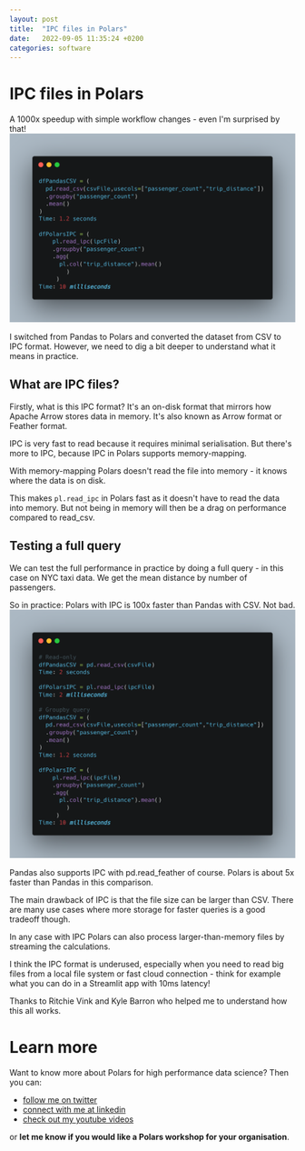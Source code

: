 ```yaml
---
layout: post
title:  "IPC files in Polars"
date:   2022-09-05 11:35:24 +0200
categories: software
---
```

# IPC files in Polars

A 1000x speedup with simple workflow changes - even I'm surprised by that!
![Read-only query](/img/ipc_query.png)

I switched from Pandas to Polars and converted the dataset from CSV to IPC format. However, we need to dig a bit deeper to understand what it means in practice.

## What are IPC files?
Firstly, what is this IPC format? It's an on-disk format that mirrors how Apache Arrow stores data in memory. It's also known as Arrow format or Feather format.

IPC is very fast to read because it requires minimal serialisation. But there's more to IPC, because IPC in Polars supports memory-mapping.

With memory-mapping Polars doesn't read the file into memory - it knows where the data is on disk.

This makes `pl.read_ipc` in Polars fast as it doesn't have to read the data into memory. But not being in memory will then be a drag on performance compared to read_csv.

## Testing a full query
We can test the full performance in practice by doing a full query - in this case on NYC taxi data. We get the mean distance by number of passengers.

So in practice: Polars with IPC is 100x faster than Pandas with CSV. Not bad.
![Full Query](/img/ipc_query_full.png)

Pandas also supports IPC with pd.read_feather of course. Polars is about 5x faster than Pandas in this comparison.

The main drawback of IPC is that the file size can be larger than CSV. There are many use cases where more storage for faster queries is a good tradeoff though.

In any case with IPC Polars can also process larger-than-memory files by streaming the calculations.

I think the IPC format is underused, especially when you need to read big files from a local file system or fast cloud connection - think for example what you can do in a Streamlit app with 10ms latency!

Thanks to Ritchie Vink and Kyle Barron who helped me to understand how this all works.

# Learn more
Want to know more about Polars for high performance data science? Then you can:
- [follow me on twitter](https://twitter.com/braaannigan)
- [connect with me at linkedin](https://www.linkedin.com/in/liam-brannigan-9080b214a/)
- [check out my youtube videos](https://www.youtube.com/watch?v=nGritAo-71o)

or **let me know if you would like a Polars workshop for your organisation**.